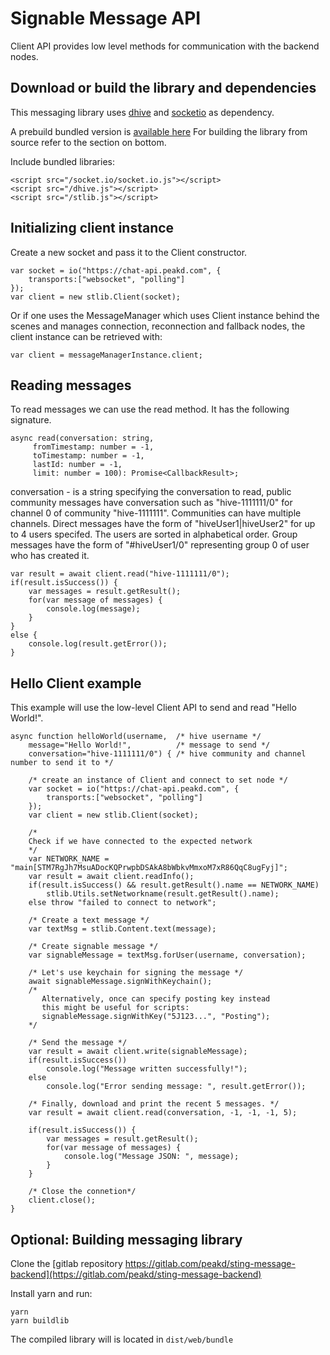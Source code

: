 # Signable Message API




Client API provides low level methods for communication with the backend nodes.

## Download or build the library and dependencies

This messaging library uses [dhive](https://www.npmjs.com/package/@hiveio/dhive) and [socketio](https://gitlab.com/peakd/sting-message-frontend/-/blob/main/public/socket.io.js) as dependency.

A prebuild bundled version is [available here](https://gitlab.com/peakd/sting-message-frontend/-/blob/main/public/stlib.js) For building the library from source refer to the section on bottom.

Include bundled libraries:
```
<script src="/socket.io/socket.io.js"></script>
<script src="/dhive.js"></script>
<script src="/stlib.js"></script>
```

## Initializing client instance

Create a new socket and pass it to the Client constructor.
```
var socket = io("https://chat-api.peakd.com", {
    transports:["websocket", "polling"]
});
var client = new stlib.Client(socket);
```

Or if one uses the MessageManager which uses Client instance behind the scenes and manages connection, reconnection and fallback nodes, the client instance can be retrieved with:
```
var client = messageManagerInstance.client;
```

## Reading messages

To read messages we can use the read method. It has the following signature.

```
async read(conversation: string,
     fromTimestamp: number = -1,
     toTimestamp: number = -1,
     lastId: number = -1,
     limit: number = 100): Promise<CallbackResult>;
```
conversation - is a string specifying the conversation to read, public community messages
     have conversation such as "hive-1111111/0" for channel 0 of community "hive-1111111".
     Communities can have multiple channels. 
    Direct messages have the form of "hiveUser1|hiveUser2" for up to 4 users specifed. The users are sorted in alphabetical order.
    Group messages have the form of "#hiveUser1/0" representing group 0 of user who has created it.

```
var result = await client.read("hive-1111111/0");
if(result.isSuccess()) {
    var messages = result.getResult();
    for(var message of messages) {
        console.log(message);
    }
}
else {
    console.log(result.getError());
}

```

## Hello Client example

This example will use the low-level Client API to send
and read "Hello World!".


```
async function helloWorld(username,  /* hive username */ 
    message="Hello World!",          /* message to send */
    conversation="hive-1111111/0") { /* hive community and channel number to send it to */
    
    /* create an instance of Client and connect to set node */
    var socket = io("https://chat-api.peakd.com", {
        transports:["websocket", "polling"]
    });
    var client = new stlib.Client(socket);

    /*
    Check if we have connected to the expected network
    */
    var NETWORK_NAME = "main[STM7RgJh7MsuADocKQPrwpbDSAkA8bWbkvMmxoM7xR86QqC8ugFyj]";
    var result = await client.readInfo();
    if(result.isSuccess() && result.getResult().name == NETWORK_NAME) 
        stlib.Utils.setNetworkname(result.getResult().name);
    else throw "failed to connect to network";   

    /* Create a text message */
    var textMsg = stlib.Content.text(message);

    /* Create signable message */
    var signableMessage = textMsg.forUser(username, conversation);

    /* Let's use keychain for signing the message */
    await signableMessage.signWithKeychain();
    /* 
       Alternatively, once can specify posting key instead
       this might be useful for scripts:
       signableMessage.signWithKey("5J123...", "Posting");
    */

    /* Send the message */
    var result = await client.write(signableMessage);
    if(result.isSuccess()) 
        console.log("Message written successfully!");
    else 
        console.log("Error sending message: ", result.getError());

    /* Finally, download and print the recent 5 messages. */
    var result = await client.read(conversation, -1, -1, -1, 5);

    if(result.isSuccess()) {
        var messages = result.getResult();
        for(var message of messages) {
            console.log("Message JSON: ", message);
        }
    }

    /* Close the connetion*/
    client.close();
}
```

## Optional: Building messaging library

Clone the [gitlab repository https://gitlab.com/peakd/sting-message-backend](https://gitlab.com/peakd/sting-message-backend)

Install yarn and run:
```
yarn
yarn buildlib
```

The compiled library will is located in `dist/web/bundle`



